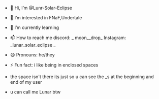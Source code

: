 - 👋 Hi, I’m @Lunr-Solar-Eclipse 
- 👀 I’m interested in FNaF,Undertale 
- 🌱 I’m currently learning 

- 📫 How to reach me discord: _ moon__drop_ Instagram: _lunar_solar_eclipse _
- 😄 Pronouns: he/they
- ⚡ Fun fact: i like being in enclosed spaces 
- the space isn't there its just so u can see the _s at the beginning and end of my user 
- u can call me Lunar btw
